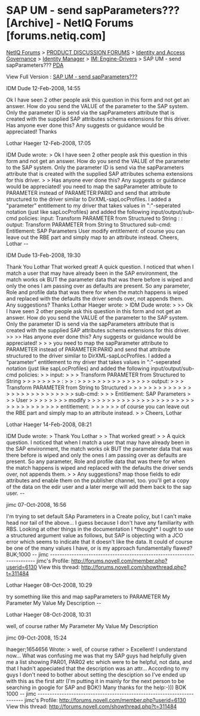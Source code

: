 # SAP UM - send sapParameters??? [Archive] - NetIQ Forums [forums.netiq.com]

[NetIQ Forums](https://forums.netiq.com/archive/index.php) > [PRODUCT DISCUSSION FORUMS](https://forums.netiq.com/archive/index.php/f-1.html) > [Identity and Access Governance](https://forums.netiq.com/archive/index.php/f-90.html) > [Identity Manager](https://forums.netiq.com/archive/index.php/f-19.html) > [IM: Engine-Drivers](https://forums.netiq.com/archive/index.php/f-22.html) > SAP UM - send sapParameters???
[PDA](https://forums.netiq.com/archive/index.php/t-6718.html?pda=1)

View Full Version : [SAP UM - send sapParameters???](https://forums.netiq.com/showthread.php?6718-SAP-UM-send-sapParameters)

IDM Dude
12-Feb-2008, 14:55

Ok I have seen 2 other people ask this question in this form and not get
an answer. How do you send the VALUE of the parameter to the SAP
system. Only the parameter ID is send via the sapParameters attribute
that is created with the supplied SAP attributes schema extensions for
this driver.
Has anyone ever done this? Any suggests or guidance would be appreciated!
Thanks

Lothar Haeger
12-Feb-2008, 17:05

IDM Dude wrote:
\> Ok I have seen 2 other people ask this question in this form and not get an answer. How do you send the VALUE of the parameter to the SAP system. Only the parameter ID is send via the sapParameters attribute that is created with the supplied SAP attributes schema extensions for this driver.
\>
\> Has anyone ever done this? Any suggests or guidance would be appreciated!
you need to map the sapParameter attribute to PARAMETER instead of PARAMETER:PARID and send that attribute structured to the driver similar to DirXML-sapLocProfiles. I added a "parameter" entitlement to my driver that takes values in ":"-seperated notation (just like sapLocProfiles) and added the following input/output/sub-cmd policies:
input:
<rule>
<description>Transform PARAMETER from Structured to String</description>
<conditions>
<and/>
</conditions>
<actions>
<do-reformat-op-attr name="PARAMETER">
<arg-value type="string">
<token-xpath expression="$current-value/component\[@name='PARID'\]"/>
<token-text xml:space="preserve">:</token-text>
<token-xpath expression="$current-value/component\[@name='PARVA'\]"/>
<token-text xml:space="preserve">:</token-text>
<token-xpath expression="$current-value/component\[@name='PARTXT'\]"/>
</arg-value>
</do-reformat-op-attr>
<do-reformat-op-attr name="PARAMETER">
<arg-value type="string">
<token-replace-first regex=":$" replace-with="">
<token-local-variable name="current-value"/>
</token-replace-first>
</arg-value>
</do-reformat-op-attr>
</actions>
</rule>
output:
<rule>
<description>Transform PARAMETER from String to Structured</description>
<conditions>
<or/>
</conditions>
<actions>
<do-reformat-op-attr name="PARAMETER">
<arg-value type="structured">
<arg-component name="PARID">
<token-replace-first regex="(\[^:\]\*):(\[^:\]\*):?(.\*)" replace-with="$1">
<token-local-variable name="current-value"/>
</token-replace-first>
</arg-component>
<arg-component name="PARVA">
<token-replace-first regex="(\[^:\]\*):(\[^:\]\*):?(.\*)" replace-with="$2">
<token-local-variable name="current-value"/>
</token-replace-first>
</arg-component>
<arg-component name="PARTXT">
<token-replace-first regex="(\[^:\]\*):(\[^:\]\*):?(.\*)" replace-with="$3">
<token-local-variable name="current-value"/>
</token-replace-first>
</arg-component>
</arg-value>
</do-reformat-op-attr>
</actions>
</rule>
sub-cmd:
<rule>
<description>Entitlement: SAP Parameters</description>
<conditions>
<and>
<if-class-name op="equal">User</if-class-name>
<if-entitlement name="SAP Parameter" op="changing"/>
</and>
</conditions>
<actions>
<do-if>
<arg-conditions>
<and>
<if-operation mode="case" op="equal">modify</if-operation>
</and>
</arg-conditions>
<arg-actions>
<do-for-each>
<arg-node-set>
<token-removed-entitlement name="SAP Parameter"/>
</arg-node-set>
<arg-actions>
<do-remove-dest-attr-value name="sapParameters">
<arg-value>
<token-local-variable name="current-node"/>
</arg-value>
</do-remove-dest-attr-value>
</arg-actions>
</do-for-each>
</arg-actions>
</do-if>
<do-for-each>
<arg-node-set>
<token-added-entitlement name="SAP Parameter"/>
</arg-node-set>
<arg-actions>
<do-add-dest-attr-value name="sapParameters">
<arg-value>
<token-local-variable name="current-node"/>
</arg-value>
</do-add-dest-attr-value>
</arg-actions>
</do-for-each>
</actions>
</rule>
entitlement:
<entitlement conflict-resolution="union" description="SAP Parameter" display-name="SAP Parameter">
<values multi-valued="true"/>
</entitlement>
of course you can leave out the RBE part and simply map to an attribute instead.
Cheers, Lothar
\--

IDM Dude
13-Feb-2008, 19:30

Thank You Lothar
That worked great!
A quick question. I noticed that when I match a user that may have
already been in the SAP environment, the match works ok BUT the
parameter data that was there before is wiped and only the ones I am
passing over as defaults are present. So any parameter, Role and
profile data that was there for when the match happens is wiped and
replaced with the defaults the driver sends over, not appends them.
Any suggestions?
Thanks
Lothar Haeger wrote:
\> IDM Dude wrote:
\>
\>> Ok I have seen 2 other people ask this question in this form and not get an answer. How do you send the VALUE of the parameter to the SAP system. Only the parameter ID is send via the sapParameters attribute that is created with the supplied SAP attributes schema extensions for this driver.
\>>
\>> Has anyone ever done this? Any suggests or guidance would be appreciated!
\>
\>
\> you need to map the sapParameter attribute to PARAMETER instead of PARAMETER:PARID and send that attribute structured to the driver similar to DirXML-sapLocProfiles. I added a "parameter" entitlement to my driver that takes values in ":"-seperated notation (just like sapLocProfiles) and added the following input/output/sub-cmd policies:
\>
\> input:
\>
\> <rule>
\> <description>Transform PARAMETER from Structured to String</description>
\> <conditions>
\> <and/>
\> </conditions>
\> <actions>
\> <do-reformat-op-attr name="PARAMETER">
\> <arg-value type="string">
\> <token-xpath expression="$current-value/component\[@name='PARID'\]"/>
\> <token-text xml:space="preserve">:</token-text>
\> <token-xpath expression="$current-value/component\[@name='PARVA'\]"/>
\> <token-text xml:space="preserve">:</token-text>
\> <token-xpath expression="$current-value/component\[@name='PARTXT'\]"/>
\> </arg-value>
\> </do-reformat-op-attr>
\> <do-reformat-op-attr name="PARAMETER">
\> <arg-value type="string">
\> <token-replace-first regex=":$" replace-with="">
\> <token-local-variable name="current-value"/>
\> </token-replace-first>
\> </arg-value>
\> </do-reformat-op-attr>
\> </actions>
\> </rule>
\>
\>
\> output:
\>
\> <rule>
\> <description>Transform PARAMETER from String to Structured</description>
\> <conditions>
\> <or/>
\> </conditions>
\> <actions>
\> <do-reformat-op-attr name="PARAMETER">
\> <arg-value type="structured">
\> <arg-component name="PARID">
\> <token-replace-first regex="(\[^:\]\*):(\[^:\]\*):?(.\*)" replace-with="$1">
\> <token-local-variable name="current-value"/>
\> </token-replace-first>
\> </arg-component>
\> <arg-component name="PARVA">
\> <token-replace-first regex="(\[^:\]\*):(\[^:\]\*):?(.\*)" replace-with="$2">
\> <token-local-variable name="current-value"/>
\> </token-replace-first>
\> </arg-component>
\> <arg-component name="PARTXT">
\> <token-replace-first regex="(\[^:\]\*):(\[^:\]\*):?(.\*)" replace-with="$3">
\> <token-local-variable name="current-value"/>
\> </token-replace-first>
\> </arg-component>
\> </arg-value>
\> </do-reformat-op-attr>
\> </actions>
\> </rule>
\>
\> sub-cmd:
\>
\> <rule>
\> <description>Entitlement: SAP Parameters</description>
\> <conditions>
\> <and>
\> <if-class-name op="equal">User</if-class-name>
\> <if-entitlement name="SAP Parameter" op="changing"/>
\> </and>
\> </conditions>
\> <actions>
\> <do-if>
\> <arg-conditions>
\> <and>
\> <if-operation mode="case" op="equal">modify</if-operation>
\> </and>
\> </arg-conditions>
\> <arg-actions>
\> <do-for-each>
\> <arg-node-set>
\> <token-removed-entitlement name="SAP Parameter"/>
\> </arg-node-set>
\> <arg-actions>
\> <do-remove-dest-attr-value name="sapParameters">
\> <arg-value>
\> <token-local-variable name="current-node"/>
\> </arg-value>
\> </do-remove-dest-attr-value>
\> </arg-actions>
\> </do-for-each>
\> </arg-actions>
\> </do-if>
\> <do-for-each>
\> <arg-node-set>
\> <token-added-entitlement name="SAP Parameter"/>
\> </arg-node-set>
\> <arg-actions>
\> <do-add-dest-attr-value name="sapParameters">
\> <arg-value>
\> <token-local-variable name="current-node"/>
\> </arg-value>
\> </do-add-dest-attr-value>
\> </arg-actions>
\> </do-for-each>
\> </actions>
\> </rule>
\>
\> entitlement:
\>
\> <entitlement conflict-resolution="union" description="SAP Parameter" display-name="SAP Parameter">
\> <values multi-valued="true"/>
\> </entitlement>
\>
\> of course you can leave out the RBE part and simply map to an attribute instead.
\>
\> Cheers, Lothar

Lothar Haeger
14-Feb-2008, 08:21

IDM Dude wrote:
\> Thank You Lothar
\>
\> That worked great!
\>
\> A quick question. I noticed that when I match a user that may have already been in the SAP environment, the match works ok BUT the parameter data that was there before is wiped and only the ones I am passing over as defaults are present. So any parameter, Role and profile data that was there for when the match happens is wiped and replaced with the defaults the driver sends over, not appends them.
\>
\> Any suggestions?
map those fields to edir attributes and enable them on the publisher channel, too. you'll get a copy of the data on the edir user and a later merge will add them back to the sap user.
\--

jimc
07-Oct-2008, 16:56

I'm trying to set default SAp Parameters in a Create policy, but I can't
make head nor tail of the above... I guess because I don't have any
familiarity with RBS. Looking at other things in the documentation I
\*thought\* I ought to use a structured argument value as follows, but SAP
is objecting with a JCO error which seems to indicate that it doesn't
like the data. It could of course be one of the many values I have, or
is my approach fundamentally flawed?
<do-set-dest-attr-value name="sapParameters" when="after">
<arg-value type="structured">
<arg-component name="PAR01">
<token-text xml:space="preserve">BUK;1000</token-text>
</arg-component>
</arg-value>
</do-set-dest-attr-value>
\--
jimc
\------------------------------------------------------------------------
jimc's Profile: http://forums.novell.com/member.php?userid=6130
View this thread: http://forums.novell.com/showthread.php?t=311484

Lothar Haeger
08-Oct-2008, 10:29

try something like this and map sapParameters to PARAMETER
<do-set-dest-attr-value name="sapParameters">
<arg-value type="structured">
<arg-value type="structured">
<arg-component name="PARID">
<token-text xml:space="preserve">My Parameter</token-text>
</arg-component>
<arg-component name="PARVA">
<token-text xml:space="preserve">My Value</token-text>
</arg-component>
<arg-component name="PARTXT">
<token-text xml:space="preserve">My Description</token-text>
</arg-component>
</arg-value>
</arg-value>
</do-set-dest-attr-value>
\--

Lothar Haeger
08-Oct-2008, 10:31

well, of course rather
<do-set-dest-attr-value name="sapParameters">
<arg-value type="structured">
<arg-component name="PARID">
<token-text xml:space="preserve">My Parameter</token-text>
</arg-component>
<arg-component name="PARVA">
<token-text xml:space="preserve">My Value</token-text>
</arg-component>
<arg-component name="PARTXT">
<token-text xml:space="preserve">My Description</token-text>
</arg-component>
</arg-value>
</do-set-dest-attr-value>

jimc
09-Oct-2008, 15:24

lhaeger;1654656 Wrote:
\> well, of course rather
\>
Excellent! I understand now... What was confusing me was that my SAP
guys had helpfully given me a list showing PAR01, PAR02 etc which were
to be helpful, not data, and that I hadn't appeciated that the
description was an attr... According to my guys I don't need to bother
about setting the desciption so I've ended up with this as the first
attr (I'm putting it in mainly for the next person to be searching in
google for SAP and BOK!)
Many thanks for the help:-)))
<do-set-dest-attr-value name="sapParameters">
<arg-value type="structured">
<arg-component name="PARID">
<token-text xml:space="preserve">BOK</token-text>
</arg-component>
<arg-component name="PARVA">
<token-text xml:space="preserve">1000</token-text>
</arg-component>
<arg-component name="PARTXT">
</arg-component>
</arg-value>
</do-set-dest-attr-value>
\--
jimc
\------------------------------------------------------------------------
jimc's Profile: http://forums.novell.com/member.php?userid=6130
View this thread: http://forums.novell.com/showthread.php?t=311484
